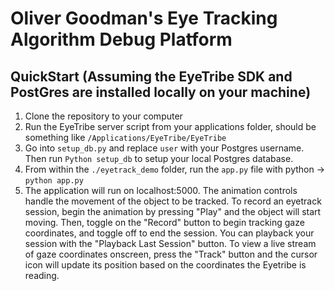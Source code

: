 # Oliver Goodman's Eye Tracking Algorithm Debug Platform

## QuickStart (Assuming the EyeTribe SDK and PostGres are installed locally on your machine)
1. Clone the repository to your computer
2. Run the EyeTribe server script from your applications folder, should be something like ```/Applications/EyeTribe/EyeTribe```
3. Go into ```setup_db.py``` and replace ```user``` with your Postgres username. Then run ```Python setup_db``` to setup your local Postgres database. 
4. From within the ```./eyetrack_demo``` folder, run the ```app.py``` file with python -> ```python app.py```
5. The application will run on localhost:5000. The animation controls handle the movement of the object to be tracked. 
    To record an eyetrack session, begin the animation by pressing "Play" and the object will start moving. Then, toggle on the "Record" button to begin tracking gaze coordinates, and toggle off to end the session. 
    You can playback your session with the "Playback Last Session" button. 
    To view a live stream of gaze coordinates onscreen, press the "Track" button and the cursor icon will update its position based on the coordinates the Eyetribe is reading. 
